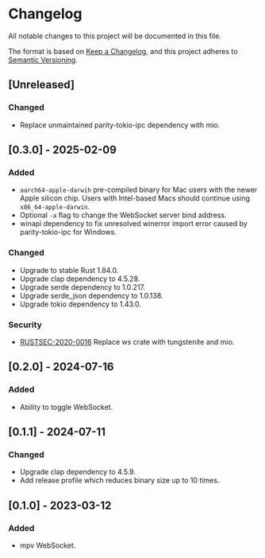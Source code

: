 # Changelog

All notable changes to this project will be documented in this file.

The format is based on [Keep a Changelog](https://keepachangelog.com/en/1.1.0/),
and this project adheres to [Semantic Versioning](https://semver.org/spec/v2.0.0.html).

## [Unreleased]

### Changed

- Replace unmaintained parity-tokio-ipc dependency with mio.

## [0.3.0] - 2025-02-09

### Added

- `aarch64-apple-darwih` pre-compiled binary for Mac users with the newer Apple
  silicon chip. Users with Intel-based Macs should continue using
  `x86_64-apple-darwin`.
- Optional `-a` flag to change the WebSocket server bind address.
- winapi dependency to fix unresolved winerror import error caused by
  parity-tokio-ipc for Windows.

### Changed

- Upgrade to stable Rust 1.84.0.
- Upgrade clap dependency to 4.5.28.
- Upgrade serde dependency to 1.0.217.
- Upgrade serde_json dependency to 1.0.138.
- Upgrade tokio dependency to 1.43.0.

### Security

- [RUSTSEC-2020-0016](https://rustsec.org/advisories/RUSTSEC-2020-0016) Replace
ws crate with tungstenite and mio.

## [0.2.0] - 2024-07-16

### Added

- Ability to toggle WebSocket.

## [0.1.1] - 2024-07-11

### Changed

- Upgrade clap dependency to 4.5.9.
- Add release profile which reduces binary size up to 10 times.

## [0.1.0] - 2023-03-12

### Added

- mpv WebSocket.
